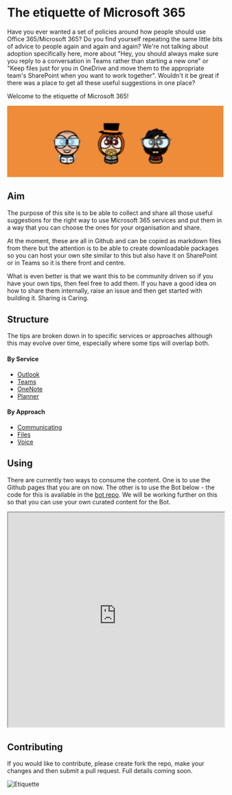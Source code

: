 # The etiquette of Microsoft 365
Have you ever wanted a set of policies around how people should use Office 365/Microsoft 365? Do you find yourself repeating the same little bits of advice to people again and again and again? We're not talking about adoption specifically here, more about "Hey, you should always make sure you reply to a conversation in Teams rather than starting a new one" or "Keep files just for you in OneDrive and move them to the appropriate team's SharePoint when you want to work together". Wouldn't it be great if there was a place to get all these useful suggestions in one place?

Welcome to the etiquette of Microsoft 365!

![Etiquette](images/GreyHatBeardAvatars-wide.png)

## Aim
The purpose of this site is to be able to collect and share all those useful suggestions for the right way to use Microsoft 365 services and put them in a way that you can choose the ones for your organisation and share.

At the moment, these are all in Github and can be copied as markdown files from there but the attention is to be able to create downloadable packages so you can host your own site similar to this but also have it on SharePoint or in Teams so it is there front and centre.

What is even better is that we want this to be community driven so if you have your own tips, then feel free to add them. If you have a good idea on how to share them internally, raise an issue and then get started with building it. Sharing is Caring.

## Structure

The tips are broken down in to specific services or approaches although this may evolve over time, especially where some tips will overlap both.

#### By Service
- [Outlook](By-service/outlook)
- [Teams](By-service/teams)
- [OneNote](By-service/onenote)
- [Planner](By-service/planner)

#### By Approach
- [Communicating](By-approach/communicating)
- [Files](By-approach/files)
- [Voice](By-approach/voice)

## Using

There are currently two ways to consume the content. One is to use the Github pages that you are on now. The other is to use the Bot below - the code for this is available in the [bot repo](https://github.com/GreyHatBeard/m365-etiquette-bot). We will be working further on this so that you can use your own curated content for the Bot.

<iframe src='https://webchat.botframework.com/embed/m365etiquettebotqna-bot?s=FIa8c6_PvGE.U5lgEeIVnknP8VmEfUdaucOtQfF_koxQJKJlpybQTeg'  style='min-width: 400px; width: 100%; min-height: 500px;'></iframe>

## Contributing
If you would like to contribute, please create fork the repo, make your changes and then submit a pull request. Full details coming soon.

![Etiquette](/m365-etiquette/images/etiquette.jpg)

